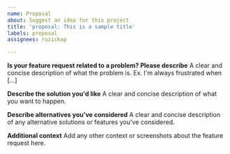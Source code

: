 ```yaml
---
name: Proposal
about: Suggest an idea for this project
title: 'proposal: This is a sample title'
labels: proposal
assignees: ruzickap

---
```


**Is your feature request related to a problem? Please describe**
A clear and concise description of what the problem is. Ex. I'm always
frustrated when [...]

**Describe the solution you'd like**
A clear and concise description of what you want to happen.

**Describe alternatives you've considered**
A clear and concise description of any alternative solutions or features you've considered.

**Additional context**
Add any other context or screenshots about the feature request here.
